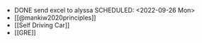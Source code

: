 - DONE send excel to alyssa
  SCHEDULED: <2022-09-26 Mon>
- [[@mankiw2020principles]]
- [[Self Driving Car]]
- [[GRE]]